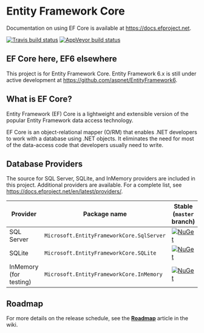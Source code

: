 Entity Framework Core
=====================

Documentation on using EF Core is available at <https://docs.efproject.net>.

[![Travis build status](https://img.shields.io/travis/aspnet/EntityFramework.svg?label=travis-ci&branch=dev&style=flat-square)](https://travis-ci.org/aspnet/EntityFramework/branches)
[![AppVeyor build status](https://img.shields.io/appveyor/ci/aspnetci/EntityFramework/dev.svg?label=appveyor&style=flat-square)](https://ci.appveyor.com/project/aspnetci/entityframework/branch/dev)

## EF Core here, EF6 elsewhere

This project is for Entity Framework Core. Entity Framework 6.x is still under active development at https://github.com/aspnet/EntityFramework6.

## What is EF Core?

Entity Framework (EF) Core is a lightweight and extensible version of the popular Entity Framework data access technology.

EF Core is an object-relational mapper (O/RM) that enables .NET developers to work with a database using .NET objects. It eliminates the need for most of the data-access code that developers usually need to write. 

## Database Providers

The source for SQL Server, SQLite, and InMemory providers are included in this project. Additional providers are available.
For a complete list, see https://docs.efproject.net/en/latest/providers/.

Provider               | Package name                              | Stable (`master` branch)    | Nightly (`dev` branch)
-----------------------|-------------------------------------------|-----------------------------|-------------------------
SQL Server             | `Microsoft.EntityFrameworkCore.SqlServer` | [![NuGet](https://img.shields.io/nuget/v/Microsoft.EntityFrameworkCore.SqlServer.svg?style=flat-square&label=nuget)](https://www.nuget.org/packages/Microsoft.EntityFrameworkCore.SqlServer/) | [![MyGet](https://img.shields.io/myget/aspnetvnext/vpre/Microsoft.EntityFrameworkCore.SqlServer.svg?style=flat-square&label=myget)](https://www.myget.org/feed/aspnetvnext/package/nuget/Microsoft.EntityFrameworkCore.SqlServer) 
SQLite                 | `Microsoft.EntityFrameworkCore.SQLite`    | [![NuGet](https://img.shields.io/nuget/v/Microsoft.EntityFrameworkCore.SqlServer.svg?style=flat-square&label=nuget)](https://www.nuget.org/packages/Microsoft.EntityFrameworkCore.Sqlite/) | [![MyGet](https://img.shields.io/myget/aspnetvnext/vpre/Microsoft.EntityFrameworkCore.Sqlite.svg?style=flat-square&label=myget)](https://www.myget.org/feed/aspnetvnext/package/nuget/Microsoft.EntityFrameworkCore.Sqlite)
InMemory (for testing) | `Microsoft.EntityFrameworkCore.InMemory`  | [![NuGet](https://img.shields.io/nuget/v/Microsoft.EntityFrameworkCore.InMemory.svg?style=flat-square&label=nuget)](https://www.nuget.org/packages/Microsoft.EntityFrameworkCore.InMemory/) | [![MyGet](https://img.shields.io/myget/aspnetvnext/vpre/Microsoft.EntityFrameworkCore.InMemory.svg?style=flat-square&label=myget)](https://www.myget.org/feed/aspnetvnext/package/nuget/Microsoft.EntityFrameworkCore.InMemory)

## Roadmap
For more details on the release schedule, see the [**Roadmap**](https://github.com/aspnet/EntityFramework/wiki/Roadmap) article in the wiki.
